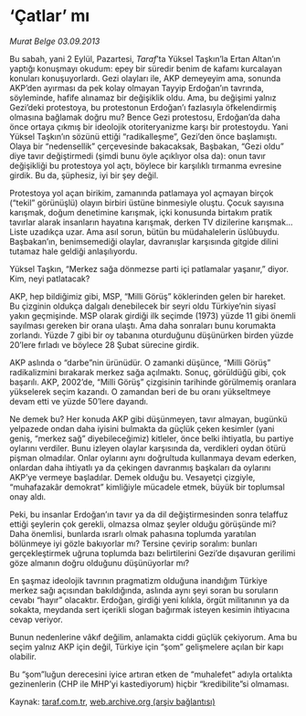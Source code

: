 # ‘Çatlar’ mı

*Murat Belge 03.09.2013*

<div class="yazi"><p>Bu sabah, yani 2 Eylül, Pazartesi, <i>Taraf</i>’ta Yüksel Taşkın’la Ertan Altan’ın yaptığı konuşmayı okudum: epey bir süredir benim de kafamı kurcalayan konuları konuşuyorlardı. Gezi olayları ile, AKP demeyeyim ama, sonunda AKP’den ayırması da pek kolay olmayan Tayyip Erdoğan’ın tavrında, söyleminde, hafife alınamaz bir değişiklik oldu. Ama, bu değişimi yalnız Gezi’deki protestoya, bu protestonun Erdoğan’ı fazlasıyla öfkelendirmiş olmasına bağlamak doğru mu? Bence Gezi protestosu, Erdoğan’da daha önce ortaya çıkmış bir ideolojik otoriteryanizme karşı bir protestoydu. Yani Yüksel Taşkın’ın sözünü ettiği “radikalleşme”, Gezi’den önce başlamıştı. Olaya bir “nedensellik” çerçevesinde bakacaksak, Başbakan, “Gezi oldu” diye tavır değiştirmedi (şimdi bunu öyle açıklıyor olsa da): onun tavır değişikliği bu protestoya yol açtı, böylece bir karşılıklı tırmanma evresine girdik. Bu da, şüphesiz, iyi bir şey değil.</p>
<p>Protestoya yol açan birikim, zamanında patlamaya yol açmayan birçok (“tekil” görünüşlü) olayın birbiri üstüne binmesiyle oluştu. Çocuk sayısına karışmak, doğum denetimine karışmak, içki konusunda birtakım pratik tavırlar alarak insanların hayatına karışmak, derken TV dizilerine karışmak... Liste uzadıkça uzar. Ama asıl sorun, bütün bu müdahalelerin üslûbuydu. Başbakan’ın, benimsemediği olaylar, davranışlar karşısında gitgide dilini tutamaz hale geldiği anlaşılıyordu. </p>
<p>Yüksel Taşkın, “Merkez sağa dönmezse parti içi patlamalar yaşanır,” diyor. Kim, neyi patlatacak? </p>
<p>AKP, hep bildiğimiz gibi, MSP, “Milli Görüş” köklerinden gelen bir hareket. Bu çizginin oldukça dalgalı denebilecek bir seyri oldu Türkiye’nin siyasî yakın geçmişinde. MSP olarak girdiği ilk seçimde (1973) yüzde 11 gibi önemli sayılması gereken bir orana ulaştı. Ama daha sonraları bunu korumakta zorlandı. Yüzde 7 gibi bir oy tabanına oturduğunu düşünürken birden yüzde 20’lere fırladı ve böylece 28 Şubat sürecine girdik.</p>
<p>AKP aslında o “darbe”nin ürünüdür. O zamanki düşünce, “Milli Görüş” radikalizmini bırakarak merkez sağa açılmaktı. Sonuç, görüldüğü gibi, çok başarılı. AKP, 2002’de, “Milli Görüş” çizgisinin tarihinde görülmemiş oranlara yükselerek seçim kazandı. O zamandan beri de bu oranı yükseltmeye devam etti ve yüzde 50’lere dayandı. </p>
<p>Ne demek bu? Her konuda AKP gibi düşünmeyen, tavır almayan, bugünkü yelpazede ondan daha iyisini bulmakta da güçlük çeken kesimler (yani geniş, “merkez sağ” diyebileceğimiz) kitleler, önce belki ihtiyatla, bu partiye oylarını verdiler. Bunu izleyen olaylar karşısında da, verdikleri oydan ötürü pişman olmadılar. Onlar oylarını aynı doğrultuda kullanmaya devam ederken, onlardan daha ihtiyatlı ya da çekingen davranmış başkaları da oylarını AKP’ye vermeye başladılar. Demek olduğu bu. Vesayetçi çizgiyle, “muhafazakâr demokrat” kimliğiyle mücadele etmek, büyük bir toplumsal onay aldı.</p>
<p>Peki, bu insanlar Erdoğan’ın tavır ya da dil değiştirmesinden sonra telaffuz ettiği şeylerin çok gerekli, olmazsa olmaz şeyler olduğu görüşünde mi? Daha önemlisi, bunlarda ısrarlı olmak pahasına toplumda yaratılan bölünmeye iyi gözle bakıyorlar mı? Tersine çevirip soralım: bunları gerçekleştirmek uğruna toplumda bazı belirtilerini Gezi’de dışavuran gerilimi göze almanın doğru olduğunu düşünüyorlar mı?</p>
<p>En şaşmaz ideolojik tavrının pragmatizm olduğuna inandığım Türkiye merkez sağı açısından bakıldığında, aslında aynı şeyi soran bu soruların cevabı “hayır” olacaktır. Erdoğan, girdiği yeni kılıkla, örgüt militanının ya da sokakta, meydanda sert içerikli slogan bağırmak isteyen kesimin ihtiyacına cevap veriyor. </p>
<p>Bunun nedenlerine vâkıf değilim, anlamakta ciddi güçlük çekiyorum. Ama bu seçim yalnız AKP için değil, Türkiye için “şom” gelişmelere açılan bir kapı olabilir.</p>
<p>Bu “şom”luğun derecesini iyice artıran etken de “muhalefet” adıyla ortalıkta gezinenlerin (CHP ile MHP’yi kastediyorum) hiçbir “kredibilite”si olmaması.</p>
</div>

Kaynak: [taraf.com.tr](http://www.taraf.com.tr:80/murat-belge/makale-catlar-mi.htm), [web.archive.org (arşiv bağlantısı)](http://web.archive.org/web/20130904213118/http://www.taraf.com.tr:80/murat-belge/makale-catlar-mi.htm)
